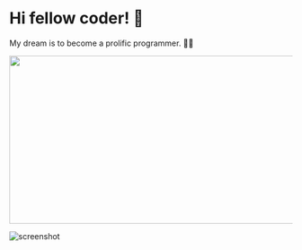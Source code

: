 # Hi fellow coder! 👋 

My dream is to become a prolific programmer. 🧙‍♂️

<a href="https://github.com/devxb/gitanimals">
<img
  src="https://render.gitanimals.org/farms/feremabraz"
  width="600"
  height="300"
/>
</a>

![screenshot](https://github.com/feremabraz/feremabraz/assets/71205864/643cdf61-0a95-49c5-bd34-0ed2aa1abae9)
